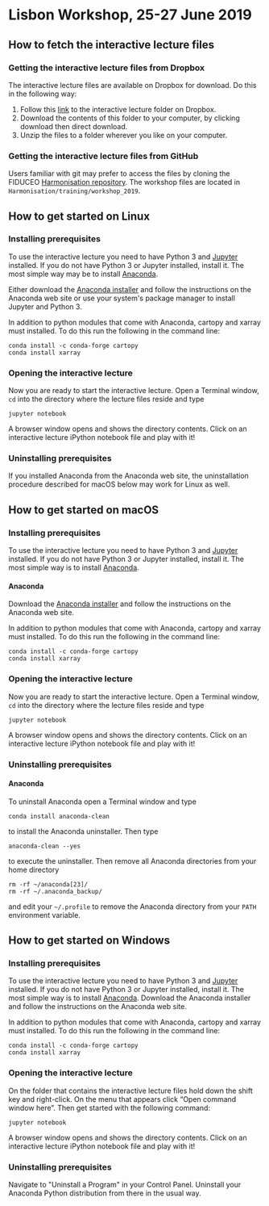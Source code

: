 # Lisbon Workshop, 25-27 June 2019

## How to fetch the interactive lecture files

### Getting the interactive lecture files from Dropbox

The interactive lecture files are available on Dropbox for download. Do this in the following way:

1.	Follow this [link](https://www.dropbox.com/sh/zowwp25rsj713on/AABYbsVKhu2yJpTkMjAaw5Qba?dl=0) to the interactive lecture folder on Dropbox.
2.	Download the contents of this folder to your computer, by clicking download then direct download.
3.	Unzip the files to a folder wherever you like on your computer.


### Getting the interactive lecture files from GitHub

Users familiar with git may prefer to access the files by cloning the FIDUCEO [Harmonisation repository](https://github.com/FIDUCEO/Harmonisation). The workshop files are located in `Harmonisation/training/workshop_2019`.

## How to get started on Linux

### Installing prerequisites

To use the interactive lecture you need to have Python 3 and [Jupyter](https://jupyter.org) installed. If you do not have Python 3
or Jupyter installed, install it. The most simple way may be to install [Anaconda](https://www.anaconda.com).

Either download the [Anaconda installer](https://www.anaconda.com/download/#macos) and follow the instructions on the Anaconda web
site or use your system's package manager to install Jupyter and Python 3.

In addition to python modules that come with Anaconda, cartopy and xarray must installed. To do this run the following in the command line:

    conda install -c conda-forge cartopy
    conda install xarray

### Opening the interactive lecture

Now you are ready to start the interactive lecture. Open a Terminal window, `cd` into the directory where the lecture files reside and type

    jupyter notebook

A browser window opens and shows the directory contents.  Click on an interactive lecture iPython notebook file and play with it!

### Uninstalling prerequisites

If you installed Anaconda from the Anaconda web site, the uninstallation procedure described for macOS below may work for Linux
as well.

## How to get started on macOS

### Installing prerequisites

To use the interactive lecture you need to have Python 3 and [Jupyter](https://jupyter.org) installed. If you do not have Python 3 or Jupyter installed, install it. The most simple way is to install [Anaconda](https://www.anaconda.com).

#### Anaconda

Download the [Anaconda installer](https://www.anaconda.com/download/#macos) and follow the instructions on the Anaconda web site.

In addition to python modules that come with Anaconda, cartopy and xarray must installed. To do this run the following in the command line:

    conda install -c conda-forge cartopy
    conda install xarray

### Opening the interactive lecture

Now you are ready to start the interactive lecture. Open a Terminal window, `cd` into the directory where the lecture files reside and type

    jupyter notebook

A browser window opens and shows the directory contents.  Click on an interactive lecture iPython notebook file and play with it!

### Uninstalling prerequisites

#### Anaconda

To uninstall Anaconda open a Terminal window and type

    conda install anaconda-clean

to install the Anaconda uninstaller. Then type

    anaconda-clean --yes

to execute the uninstaller. Then remove all Anaconda directories from your home directory

    rm -rf ~/anaconda[23]/
    rm -rf ~/.anaconda_backup/

and edit your `~/.profile` to remove the Anaconda directory from your `PATH` environment variable.

## How to get started on Windows

### Installing prerequisites

To use the interactive lecture you need to have Python 3 and [Jupyter](https://jupyter.org) installed. If you do not have Python 3 or Jupyter installed, install it. The most simple way is to install [Anaconda](https://www.anaconda.com). Download the
Anaconda installer and follow the instructions on the Anaconda web site.

In addition to python modules that come with Anaconda, cartopy and xarray must installed. To do this run the following in the command line:

    conda install -c conda-forge cartopy
    conda install xarray

### Opening the interactive lecture

On the folder that contains the interactive lecture files hold down the shift key and right-click. On the menu that appears
click “Open command window here”. Then get started with the following command:

    jupyter notebook

A browser window opens and shows the directory contents.  Click on an interactive lecture iPython notebook file and play with it!

### Uninstalling prerequisites

Navigate to "Uninstall a Program" in your Control Panel. Uninstall your Anaconda Python distribution from
there in the usual way. 
